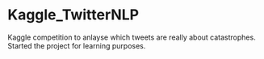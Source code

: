 # Kaggle_TwitterNLP
Kaggle competition to anlayse which tweets are really about catastrophes. Started the project for learning purposes.
